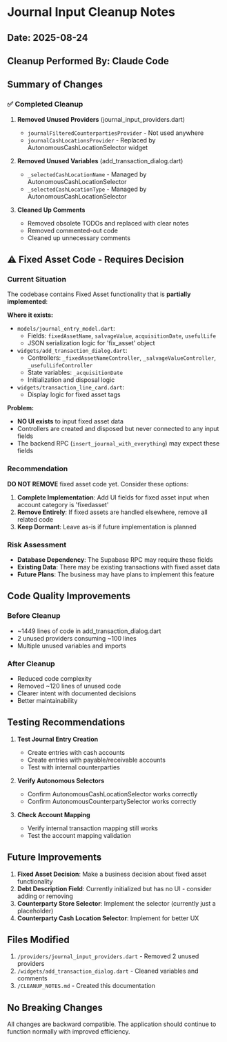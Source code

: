 # Journal Input Cleanup Notes

## Date: 2025-08-24
## Cleanup Performed By: Claude Code

## Summary of Changes

### ✅ Completed Cleanup

1. **Removed Unused Providers** (journal_input_providers.dart)
   - `journalFilteredCounterpartiesProvider` - Not used anywhere
   - `journalCashLocationsProvider` - Replaced by AutonomousCashLocationSelector widget

2. **Removed Unused Variables** (add_transaction_dialog.dart)
   - `_selectedCashLocationName` - Managed by AutonomousCashLocationSelector
   - `_selectedCashLocationType` - Managed by AutonomousCashLocationSelector

3. **Cleaned Up Comments**
   - Removed obsolete TODOs and replaced with clear notes
   - Removed commented-out code
   - Cleaned up unnecessary comments

## ⚠️ Fixed Asset Code - Requires Decision

### Current Situation
The codebase contains Fixed Asset functionality that is **partially implemented**:

**Where it exists:**
- `models/journal_entry_model.dart`: 
  - Fields: `fixedAssetName`, `salvageValue`, `acquisitionDate`, `usefulLife`
  - JSON serialization logic for 'fix_asset' object
- `widgets/add_transaction_dialog.dart`:
  - Controllers: `_fixedAssetNameController`, `_salvageValueController`, `_usefulLifeController`
  - State variables: `_acquisitionDate`
  - Initialization and disposal logic
- `widgets/transaction_line_card.dart`:
  - Display logic for fixed asset tags

**Problem:** 
- **NO UI exists** to input fixed asset data
- Controllers are created and disposed but never connected to any input fields
- The backend RPC (`insert_journal_with_everything`) may expect these fields

### Recommendation
**DO NOT REMOVE** fixed asset code yet. Consider these options:

1. **Complete Implementation**: Add UI fields for fixed asset input when account category is 'fixedasset'
2. **Remove Entirely**: If fixed assets are handled elsewhere, remove all related code
3. **Keep Dormant**: Leave as-is if future implementation is planned

### Risk Assessment
- **Database Dependency**: The Supabase RPC may require these fields
- **Existing Data**: There may be existing transactions with fixed asset data
- **Future Plans**: The business may have plans to implement this feature

## Code Quality Improvements

### Before Cleanup
- ~1449 lines of code in add_transaction_dialog.dart
- 2 unused providers consuming ~100 lines
- Multiple unused variables and imports

### After Cleanup
- Reduced code complexity
- Removed ~120 lines of unused code
- Clearer intent with documented decisions
- Better maintainability

## Testing Recommendations

1. **Test Journal Entry Creation**
   - Create entries with cash accounts
   - Create entries with payable/receivable accounts
   - Test with internal counterparties

2. **Verify Autonomous Selectors**
   - Confirm AutonomousCashLocationSelector works correctly
   - Confirm AutonomousCounterpartySelector works correctly

3. **Check Account Mapping**
   - Verify internal transaction mapping still works
   - Test the account mapping validation

## Future Improvements

1. **Fixed Asset Decision**: Make a business decision about fixed asset functionality
2. **Debt Description Field**: Currently initialized but has no UI - consider adding or removing
3. **Counterparty Store Selector**: Implement the selector (currently just a placeholder)
4. **Counterparty Cash Location Selector**: Implement for better UX

## Files Modified

1. `/providers/journal_input_providers.dart` - Removed 2 unused providers
2. `/widgets/add_transaction_dialog.dart` - Cleaned variables and comments
3. `/CLEANUP_NOTES.md` - Created this documentation

## No Breaking Changes

All changes are backward compatible. The application should continue to function normally with improved efficiency.